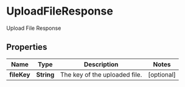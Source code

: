 

# UploadFileResponse

Upload File Response

## Properties

| Name | Type | Description | Notes |
|------------ | ------------- | ------------- | -------------|
|**fileKey** | **String** | The key of the uploaded file. |  [optional] |



